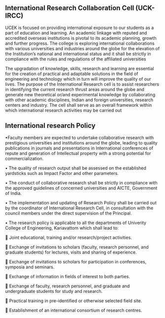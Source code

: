 <div align="left" class="contentDiv">
<h2>International Research Collaboration Cell (UCK-IRCC)</h2>
<p>UCEK is focused on providing international exposure to our students as a part of education and learning. An academic linkage with reputed and accredited overseas institutions is pivotal to its academic planning, growth and further progress. The college is exploring international collaborations with various universities and industries around the globe for the elevation of the Institution’s national and international status and it shall be strictly in compliance with the rules and regulations of the affiliated universities </p>
<p>The upgradation of knowledge, skills, research and learning are essential for the creation of practical and adaptable solutions in the field of engineering and technology which in turn will improve the quality of our lives. The purpose of the International Research cell is to assist researchers in identifying the current research thrust areas around the globe and generate new theoretical or/and experimental knowledge by collaborating with other academic disciplines, Indian and foreign universities, research centers and industry. The cell shall serve as an overall framework within which international research activities may be carried out</p>
<h2>International research Policy</h2>
<p>•Faculty members are expected to undertake collaborative research with prestigious universities and institutions around the globe, leading to quality publications in journals and presentations in International conferences of repute and generation of Intellectual property with a strong potential for commercialization.</p>
<p>•	The quality of research output shall be assessed on the established yardsticks such as Impact Factor and other parameters.</p>
<p>•	The conduct of collaborative research shall be strictly in compliance with the approved guidelines of concerned universities and AICTE, Government of India.</p>
<p>•	The implementation and updating of Research Policy shall be carried out by the coordinator of International Research Cell, in consultation with the council members under the direct supervision of the Principal.</p>
<p>•	The research policy is applicable to all the departments of Univerity College of Engineering, Kariavattom which shall lead to:</p>
<p>	Joint educational, training and/or research/project activities.</p>
<p>	Exchange of invitations to scholars (faculty, research personnel, and graduate students) for lectures, visits and sharing of experience.</p>
<p>	Exchange of invitations to scholars for participation in conferences, symposia and seminars.</p>
<p>	Exchange of information in fields of interest to both parties.</p>
<p>	Exchange of faculty, research personnel, and graduate and undergraduate students for study and research.</p>
<p>	Practical training in pre-identified or otherwise selected field site.</p>
<p>	Establishment of an international consortium of research centres.

</p>
</div>